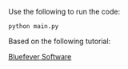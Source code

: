 Use the following to run the code:

`python main.py`

Based on the following tutorial:

[Bluefever Software](https://www.youtube.com/playlist?list=PLZ1QII7yudbebDQ1Kiqdh1LNz6PavcptO)
